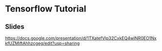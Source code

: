 # Tensorflow Tutorial

## Slides
https://docs.google.com/presentation/d/1TXatefVlp32CxkEQ4wlNR0EO1NxkfUZMiftAhhzcgeg/edit?usp=sharing
